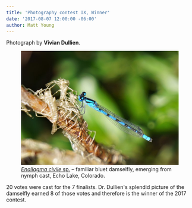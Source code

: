 ```yaml
---
title: 'Photography contest IX, Winner'
date: '2017-08-07 12:00:00 -06:00'
author: Matt Young
---
```

Photograph by **Vivian Dullien**. 
<figure>
<img src="/uploads/2017/DullienV_Enallagma_civile.jpg" alt="Damselfly"/>
<figcaption>
<a href="https://projectwildamerica.org/tag/familiar-bluet"><i>Enallagma civile</i> sp.</a> &ndash; familiar bluet damselfly, emerging from nymph cast, Echo Lake, Colorado. 
</figcaption>
</figure>
20 votes were cast for the 7 finalists. Dr. Dullien's splendid picture of the damselfly earned 8 of those votes and therefore is the winner of the 2017 contest. 






